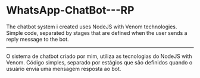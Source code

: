 # WhatsApp-ChatBot---RP

The chatbot system i created uses NodeJS with Venom technologies. Simple code, separated by stages that are defined when the user sends a reply message to the bot.
_____________________________________________________________________________________________________

O sistema de chatbot criado por mim, utiliza as tecnologias do NodeJS with Venom. Código simples, separado por estágios que são definidos quando o usuário envia uma mensagem resposta ao bot.
